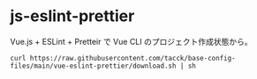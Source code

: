 # js-eslint-prettier

Vue.js + ESLint + Pretteir で Vue CLI のプロジェクト作成状態から。

```
curl https://raw.githubusercontent.com/tacck/base-config-files/main/vue-eslint-prettier/download.sh | sh
```
